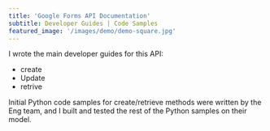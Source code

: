 ```yaml
---
title: 'Google Forms API Documentation'
subtitle: Developer Guides | Code Samples
featured_image: '/images/demo/demo-square.jpg'
---
```


I wrote the main developer guides for this API:

- create
- Update
- retrive

Initial Python code samples for create/retrieve methods were written by the Eng team, and I built and tested the rest of the Python samples on their model.